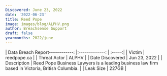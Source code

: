 ```yaml
---
Discovered: June 23, 2022
date: '2022-06-23'
title: Reed Pope
image: images/blog/ALPHV.png
author: Breachsense Support
draft: false
yearmonths: 2022/june
---
```


| Data Breach Report------------:     |:-------------:    | :-----:|
| Victim      | reedpope.ca      | 
| Threat Actor      | ALPHV      | 
| Date Discovered      | Jun 23, 2022      | 
| Description      | Reed Pope Business Lawyers is a leading business law firm based in Victoria, British Columbia.      | 
| Leak Size      | 227GB      | 

